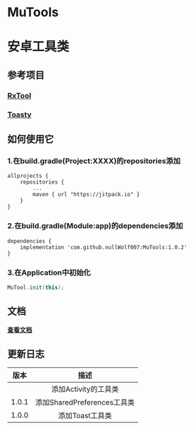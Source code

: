 # MuTools
# 安卓工具类


## 参考项目
### [RxTool](https://github.com/Tamsiree/RxTool)
### [Toasty](https://github.com/GrenderG/Toasty)

## 如何使用它

### 1.在build.gradle(Project:XXXX)的repositories添加
```text
allprojects {
	repositories {
		...
		maven { url "https://jitpack.io" }
	}
}
```

### 2.在build.gradle(Module:app)的dependencies添加
```text
dependencies {
	implementation 'com.github.nullWolf007:MuTools:1.0.2'
}
```

### 3.在Application中初始化
```java
MuTool.init(this);
```

## 文档

[**查看文档**](https://github.com/nullWolf007/MuTools/wiki/MuTool-Wiki)

## 更新日志

| 版本  |            描述             |
| :---: | :-------------------------: |
|       |    添加Activity的工具类     |
| 1.0.1 | 添加SharedPreferences工具类 |
| 1.0.0 |       添加Toast工具类       |




